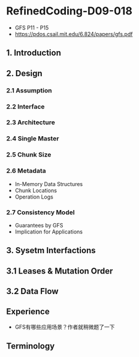 # RefinedCoding-D09-018
- GFS P11 - P15
- https://pdos.csail.mit.edu/6.824/papers/gfs.pdf

## 1. Introduction

## 2. Design

### 2.1 Assumption

### 2.2 Interface

### 2.3 Architecture

### 2.4 Single Master

### 2.5 Chunk Size

### 2.6 Metadata
- In-Memory Data Structures
- Chunk Locations
- Operation Logs

### 2.7 Consistency Model
- Guarantees by GFS
- Implication for Applications

## 3. Sysetm Interfactions
## 3.1 Leases & Mutation Order
## 3.2 Data Flow

## Experience
- GFS有哪些应用场景？作者就稍微题了一下

## Terminology





